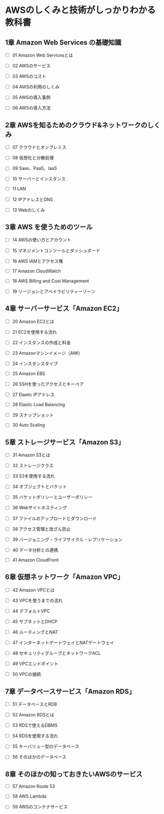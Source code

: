 # AWSのしくみと技術がしっかりわかる教科書

## 1章 Amazon Web Services の基礎知識

- [ ] 01 Amazon Web Servicesとは

- [ ] 02 AWSのサービス

- [ ] 03 AWSのコスト

- [ ] 04 AWSの利用のしくみ

- [ ] 05 AWSの導入事例

- [ ] 06 AWSの導入方法

## 2章 AWSを知るためのクラウド&ネットワークのしくみ

- [ ] 07 クラウドとオンプレミス

- [ ] 08 仮想化と分散処理

- [ ] 09 Saas、PaaS、IaaS

- [ ] 10 サーバーとインスタンス

- [ ] 11 LAN

- [ ] 12 IPアドレスとDNS

- [ ] 13 Webのしくみ

## 3章 AWS を使うためのツール

- [ ] 14 AWSの使い方とアカウント

- [ ] 15 マネジメントコンソールとダッシュボード

- [ ] 16 AWS IAMとアクセス権

- [ ] 17 Amazon CloudWatch

- [ ] 18 AWS Billing and Cost Management

- [ ] 19 リージョンとアベイラビリティーゾーン

## 4章 サーバーサービス「Amazon EC2」

- [ ] 20 Amazon EC2とは

- [ ] 21 EC2を使用する流れ

- [ ] 22 インスタンスの作成と料金

- [ ] 23 Amazonマシンイメージ（AMI）

- [ ] 24 インスタンスタイプ

- [ ] 25 Amazon EBS

- [ ] 26 SSHを使ったアクセスとキーペア

- [ ] 27 Elastic IPアドレス

- [ ] 28 Elastic Load Balancing

- [ ] 29 スナップショット

- [ ] 30 Auto Scaling

## 5章 ストレージサービス「Amazon S3」

- [ ] 31 Amazon S3とは

- [ ] 32 ストレージクラス

- [ ] 33 S3を使用する流れ

- [ ] 34 オブジェクトとバケット

- [ ] 35 バケットポリシーとユーザーポリシー

- [ ] 36 Webサイトホスティング

- [ ] 37 ファイルのアップロードとダウンロード

- [ ] 38 アクセス管理と改ざん防止

- [ ] 39 バージョニング・ライフサイクル・レプリケーション

- [ ] 40 データ分析との連携

- [ ] 41 Amazon CloudFront

## 6章 仮想ネットワーク「Amazon VPC」

- [ ] 42 Amazon VPCとは

- [ ] 43 VPCを使うまでの流れ

- [ ] 44 デフォルトVPC

- [ ] 45 サブネットとDHCP

- [ ] 46 ルーティングとNAT

- [ ] 47 インターネットゲートウェイとNATゲートウェイ

- [ ] 48 セキュリティグループとネットワークACL

- [ ] 49 VPCエンドポイント

- [ ] 50 VPCの接続

## 7章 データベースサービス「Amazon RDS」

- [ ] 51 データベースとRDB

- [ ] 52 Amazon RDSとは

- [ ] 53 RDSで使えるDBMS

- [ ] 54 RDSを使用する流れ

- [ ] 55 キーバリュー型のデータベース

- [ ] 56 そのほかのデータベース

## 8章 そのほかの知っておきたいAWSのサービス

- [ ] 57 Amazon Route 53

- [ ] 58 AWS Lambda

- [ ] 59 AWSのコンテナサービス
